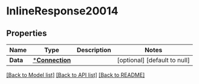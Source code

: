 # InlineResponse20014

## Properties
Name | Type | Description | Notes
------------ | ------------- | ------------- | -------------
**Data** | [***Connection**](Connection.md) |  | [optional] [default to null]

[[Back to Model list]](../README.md#documentation-for-models) [[Back to API list]](../README.md#documentation-for-api-endpoints) [[Back to README]](../README.md)

